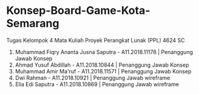 # Konsep-Board-Game-Kota-Semarang
Tugas Kelompok 4 Mata Kuliah Proyek Perangkat Lunak (PPL) 4624 SC

1. Muhammad Fiqry Ananta Jusna Saputra -  A11.2018.11178 | Penanggung Jawab Konsep
2. Ahmad Yusuf Abdillah - A11.2018.10844 | Penanggung Jawab Konsep
3. Muhammad Amir Ma'ruf - A11.2018.11571 | Penanggung Jawab Konsep
4. Dwi Rahman - A11.2018.10921 | Penanggung Jawab wireframe
5. Elia Edi Saputra - A11.2018.10869 | Penanggung Jawab wireframe

